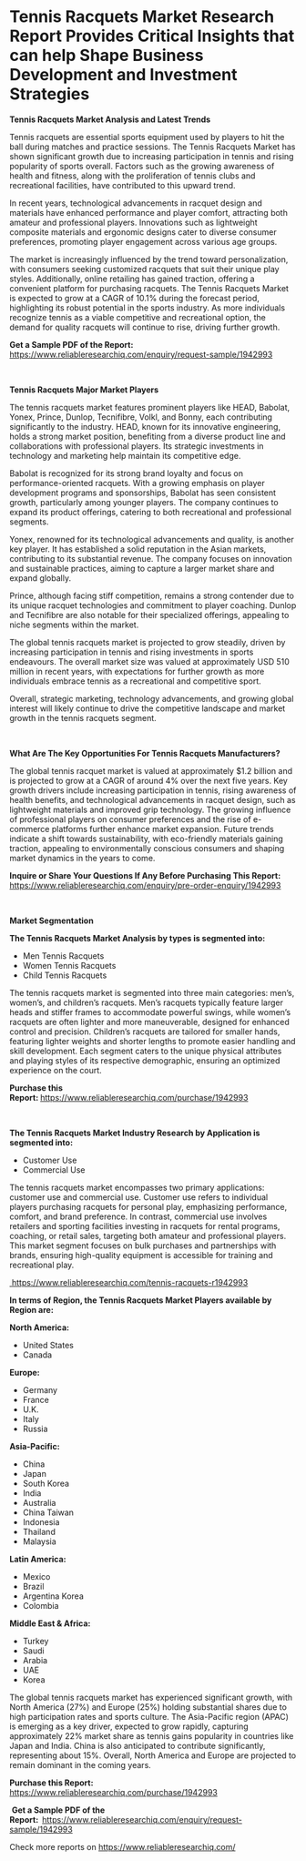 <p><h1>Tennis Racquets Market Research Report Provides Critical Insights that can help Shape Business Development and Investment Strategies</h1></p><p><strong>Tennis Racquets Market Analysis and Latest Trends</strong></p>
<p><p>Tennis racquets are essential sports equipment used by players to hit the ball during matches and practice sessions. The Tennis Racquets Market has shown significant growth due to increasing participation in tennis and rising popularity of sports overall. Factors such as the growing awareness of health and fitness, along with the proliferation of tennis clubs and recreational facilities, have contributed to this upward trend. </p><p>In recent years, technological advancements in racquet design and materials have enhanced performance and player comfort, attracting both amateur and professional players. Innovations such as lightweight composite materials and ergonomic designs cater to diverse consumer preferences, promoting player engagement across various age groups. </p><p>The market is increasingly influenced by the trend toward personalization, with consumers seeking customized racquets that suit their unique play styles. Additionally, online retailing has gained traction, offering a convenient platform for purchasing racquets. The Tennis Racquets Market is expected to grow at a CAGR of 10.1% during the forecast period, highlighting its robust potential in the sports industry. As more individuals recognize tennis as a viable competitive and recreational option, the demand for quality racquets will continue to rise, driving further growth.</p></p>
<p><strong>Get a Sample PDF of the Report:&nbsp;</strong> <a href="https://www.reliableresearchiq.com/enquiry/request-sample/1942993?utm_campaign=2144&utm_medium=2&utm_source=Github&utm_content=ia&utm_term=06022025&utm_id=tennis-racquets">https://www.reliableresearchiq.com/enquiry/request-sample/1942993</a></p>
<p>&nbsp;</p>
<p><strong>Tennis Racquets Major Market Players</strong></p>
<p><p>The tennis racquets market features prominent players like HEAD, Babolat, Yonex, Prince, Dunlop, Tecnifibre, Volkl, and Bonny, each contributing significantly to the industry. HEAD, known for its innovative engineering, holds a strong market position, benefiting from a diverse product line and collaborations with professional players. Its strategic investments in technology and marketing help maintain its competitive edge.</p><p>Babolat is recognized for its strong brand loyalty and focus on performance-oriented racquets. With a growing emphasis on player development programs and sponsorships, Babolat has seen consistent growth, particularly among younger players. The company continues to expand its product offerings, catering to both recreational and professional segments.</p><p>Yonex, renowned for its technological advancements and quality, is another key player. It has established a solid reputation in the Asian markets, contributing to its substantial revenue. The company focuses on innovation and sustainable practices, aiming to capture a larger market share and expand globally.</p><p>Prince, although facing stiff competition, remains a strong contender due to its unique racquet technologies and commitment to player coaching. Dunlop and Tecnifibre are also notable for their specialized offerings, appealing to niche segments within the market.</p><p>The global tennis racquets market is projected to grow steadily, driven by increasing participation in tennis and rising investments in sports endeavours. The overall market size was valued at approximately USD 510 million in recent years, with expectations for further growth as more individuals embrace tennis as a recreational and competitive sport.</p><p>Overall, strategic marketing, technology advancements, and growing global interest will likely continue to drive the competitive landscape and market growth in the tennis racquets segment.</p></p>
<p>&nbsp;</p>
<p><strong>What Are The Key Opportunities For Tennis Racquets Manufacturers?</strong></p>
<p><p>The global tennis racquet market is valued at approximately $1.2 billion and is projected to grow at a CAGR of around 4% over the next five years. Key growth drivers include increasing participation in tennis, rising awareness of health benefits, and technological advancements in racquet design, such as lightweight materials and improved grip technology. The growing influence of professional players on consumer preferences and the rise of e-commerce platforms further enhance market expansion. Future trends indicate a shift towards sustainability, with eco-friendly materials gaining traction, appealing to environmentally conscious consumers and shaping market dynamics in the years to come.</p></p>
<p><strong>Inquire or Share Your Questions If Any Before Purchasing This Report:</strong> <a href="https://www.reliableresearchiq.com/enquiry/pre-order-enquiry/1942993?utm_campaign=2144&utm_medium=2&utm_source=Github&utm_content=ia&utm_term=06022025&utm_id=tennis-racquets">https://www.reliableresearchiq.com/enquiry/pre-order-enquiry/1942993</a></p>
<p>&nbsp;</p>
<p><strong>Market Segmentation</strong></p>
<p><strong>The Tennis Racquets Market Analysis by types is segmented into:</strong></p>
<p><ul><li>Men Tennis Racquets</li><li>Women Tennis Racquets</li><li>Child Tennis Racquets</li></ul></p>
<p><p>The tennis racquets market is segmented into three main categories: men’s, women’s, and children’s racquets. Men’s racquets typically feature larger heads and stiffer frames to accommodate powerful swings, while women’s racquets are often lighter and more maneuverable, designed for enhanced control and precision. Children’s racquets are tailored for smaller hands, featuring lighter weights and shorter lengths to promote easier handling and skill development. Each segment caters to the unique physical attributes and playing styles of its respective demographic, ensuring an optimized experience on the court.</p></p>
<p><strong>Purchase this Report:&nbsp;</strong><a href="https://www.reliableresearchiq.com/purchase/1942993?utm_campaign=2144&utm_medium=2&utm_source=Github&utm_content=ia&utm_term=06022025&utm_id=tennis-racquets">https://www.reliableresearchiq.com/purchase/1942993</a></p>
<p>&nbsp;</p>
<p><strong>The Tennis Racquets Market Industry Research by Application is segmented into:</strong></p>
<p><ul><li>Customer Use</li><li>Commercial Use</li></ul></p>
<p><p>The tennis racquets market encompasses two primary applications: customer use and commercial use. Customer use refers to individual players purchasing racquets for personal play, emphasizing performance, comfort, and brand preference. In contrast, commercial use involves retailers and sporting facilities investing in racquets for rental programs, coaching, or retail sales, targeting both amateur and professional players. This market segment focuses on bulk purchases and partnerships with brands, ensuring high-quality equipment is accessible for training and recreational play.</p></p>
<p><a href="https://www.reliableresearchiq.com/tennis-racquets-r1942993?utm_campaign=2144&utm_medium=2&utm_source=Github&utm_content=ia&utm_term=06022025&utm_id=tennis-racquets">&nbsp;https://www.reliableresearchiq.com/tennis-racquets-r1942993</a></p>
<p><strong>In terms of Region, the Tennis Racquets Market Players available by Region are:</strong></p>
<p>
    <p> <strong> North America: </strong>
        <ul>
            <li>United States</li>
            <li>Canada</li>
        </ul>
        </p> 
    <p> <strong> Europe: </strong>
        <ul>
            <li>Germany</li>
            <li>France</li>
            <li>U.K.</li>
            <li>Italy</li>
            <li>Russia</li>
        </ul>
        </p> 
    <p> <strong> Asia-Pacific: </strong>
        <ul>
            <li>China</li>
            <li>Japan</li>
            <li>South Korea</li>
            <li>India</li>
            <li>Australia</li>
            <li>China Taiwan</li>
            <li>Indonesia</li>
            <li>Thailand</li>
            <li>Malaysia</li>
        </ul>
        </p> 
    <p> <strong> Latin America: </strong>
        <ul>
            <li>Mexico</li>
            <li>Brazil</li>
            <li>Argentina Korea</li>
            <li>Colombia</li>
        </ul>
        </p> 
    <p> <strong> Middle East & Africa: </strong>
        <ul>
            <li>Turkey</li>
            <li>Saudi</li>
            <li>Arabia</li>
            <li>UAE</li>
            <li>Korea</li>
        </ul>
    </p>
    </p>
<p><p>The global tennis racquets market has experienced significant growth, with North America (27%) and Europe (25%) holding substantial shares due to high participation rates and sports culture. The Asia-Pacific region (APAC) is emerging as a key driver, expected to grow rapidly, capturing approximately 22% market share as tennis gains popularity in countries like Japan and India. China is also anticipated to contribute significantly, representing about 15%. Overall, North America and Europe are projected to remain dominant in the coming years.</p></p>
<p><strong>Purchase this Report: </strong><a href="https://www.reliableresearchiq.com/purchase/1942993?utm_campaign=2144&utm_medium=2&utm_source=Github&utm_content=ia&utm_term=06022025&utm_id=tennis-racquets">https://www.reliableresearchiq.com/purchase/1942993</a></p>
<p>&nbsp;<strong>Get a Sample PDF of the Report:&nbsp;&nbsp;</strong><a href="https://www.reliableresearchiq.com/enquiry/request-sample/1942993?utm_campaign=2144&utm_medium=2&utm_source=Github&utm_content=ia&utm_term=06022025&utm_id=tennis-racquets">https://www.reliableresearchiq.com/enquiry/request-sample/1942993</a></p>
<p><strong></strong></p>
<p>Check more reports on <a href="https://www.reliableresearchiq.com/?utm_campaign=2144&utm_medium=2&utm_source=Github&utm_content=ia&utm_term=06022025&utm_id=tennis-racquets">https://www.reliableresearchiq.com/</a></p>